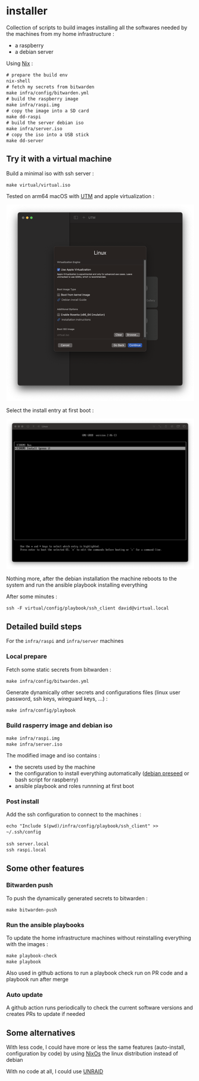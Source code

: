 # installer

Collection of scripts to build images installing all the softwares needed by the machines from my home infrastructure :
- a raspberry
- a debian server

Using [Nix](https://nixos.org/download) :

```shell
# prepare the build env
nix-shell
# fetch my secrets from bitwarden
make infra/config/bitwarden.yml
# build the raspberry image
make infra/raspi.img
# copy the image into a SD card
make dd-raspi
# build the server debian iso
make infra/server.iso
# copy the iso into a USB stick
make dd-server
```

## Try it with a virtual machine

Build a minimal iso with ssh server :

```shell
make virtual/virtual.iso
```

Tested on arm64 macOS with [UTM](https://mac.getutm.app/) and apple virtualization :

![virtual image install step 1](/doc/virtual_install_01.png)

Select the install entry at first boot :

![virtual image install step 2](/doc/virtual_install_02.png)

Nothing more, after the debian installation the machine reboots to the system and run the ansible playbook installing everything

After some minutes :

```shell
ssh -F virtual/config/playbook/ssh_client david@virtual.local
```

## Detailed build steps

For the `infra/raspi` and `infra/server` machines

### Local prepare

Fetch some static secrets from bitwarden : 
```shell
make infra/config/bitwarden.yml
```

Generate dynamically other secrets and configurations files (linux user password, ssh keys, wireguard keys, ...) :
```shell
make infra/config/playbook
```

### Build rasperry image and debian iso

```shell
make infra/raspi.img
make infra/server.iso
```

The modified image and iso contains :
- the secrets used by the machine
- the configuration to install everything automatically ([debian preseed](https://wiki.debian.org/DebianInstaller/Preseed) or bash script for raspberry)
- ansible playbook and roles runnning at first boot

### Post install

Add the ssh configuration to connect to the machines :
```shell
echo "Include $(pwd)/infra/config/playbook/ssh_client" >> ~/.ssh/config

ssh server.local
ssh raspi.local
```

## Some other features

### Bitwarden push

To push the dynamically generated secrets to bitwarden :

```shell
make bitwarden-push
```

### Run the ansible playbooks

To update the home infrastructure machines without reinstalling everything with the images :

```shell
make playbook-check
make playbook
```

Also used in github actions to run a playbook check run on PR code and a playbook run after merge

### Auto update

A github action runs periodically to check the current software versions and creates PRs to update if needed

## Some alternatives

With less code, I could have more or less the same features (auto-install, configuration by code) by using [NixOs](https://nixos.org/) the linux distribution instead of debian

With no code at all, I could use [UNRAID](https://unraid.net/)

